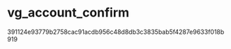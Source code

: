 vg_account_confirm
==================

391124e93779b2758cac91acdb956c48d8db3c3835bab5f4287e9633f018b919

